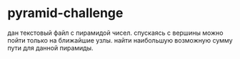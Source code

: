 # pyramid-challenge

дан текстовый файл с пирамидой чисел. спускаясь с вершины можно пойти только на ближайшие узлы. найти наибольшую возможную сумму пути для данной пирамиды.
